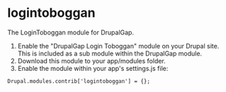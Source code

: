 logintoboggan
=============

The LoginToboggan module for DrupalGap.

1. Enable the "DrupalGap Login Toboggan" module on your Drupal site.
   This is included as a sub module within the DrupalGap module.
2. Download this module to your app/modules folder.
3. Enable the module within your app's settings.js file:

```   
Drupal.modules.contrib['logintoboggan'] = {};
```
